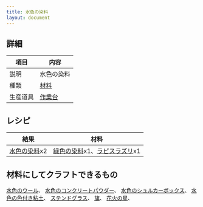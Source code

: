 ```yaml
---
title: 水色の染料
layout: document
---
```

## 詳細

|項目|内容|
|---|---|
|説明|水色の染料|
|種類|[材料](材料)|
|生産道具|[作業台](作業台)|

## レシピ

|結果|材料|
|---|---|
|[水色の染料](水色の染料)x2|[緑色の染料](緑色の染料)x1、[ラピスラズリ](ラピスラズリ)x1|

## 材料にしてクラフトできるもの

[水色のウール](水色のウール)、
[水色のコンクリートパウダー](水色のコンクリートパウダー)、
[水色のシュルカーボックス](水色のシュルカーボックス)、
[水色の色付き粘土](水色の色付き粘土)、
[ステンドグラス](ステンドグラス)、
[旗](旗)、
[花火の星](花火の星)、
